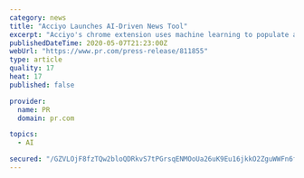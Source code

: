 ```yaml
---
category: news
title: "Acciyo Launches AI-Driven News Tool"
excerpt: "Acciyo's chrome extension uses machine learning to populate a relevant timeline of stories related to the topic you are reading."
publishedDateTime: 2020-05-07T21:23:00Z
webUrl: "https://www.pr.com/press-release/811855"
type: article
quality: 17
heat: 17
published: false

provider:
  name: PR
  domain: pr.com

topics:
  - AI

secured: "/GZVLOjF8fzTQw2bloQDRkvS7tPGrsqENMOoUa26uK9Eu16jkkO2ZguWWFn6f2g2nsIPtd3d1Y1IlwAZ1EiRg818bEN64cFRl2BnrHwLSdeUWSn2FVxEu2VMICIj+yx8x3nmz1c6JGJNB3wSj5/kHxUk0kdOeNBfiZ3srwKtuFPmwkJTNEilyZFmFP58spUDWS7lW4btKOAQE1h0MECiT6R+SKY9l0Uo58YkMzLB8ENrUApb7nQFXM9aRPovCeUr7Q9DdpSEvEhaepbpXxzONMWtV3Ja0jTaK4P+DxtDzVhLM5fJbQke8oj7eP4LZMQV;zTyKIQBOyFtx3u7wzpJKqA=="
---
```



